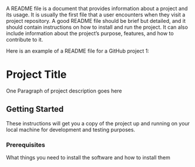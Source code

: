A README file is a document that provides information about a project and its usage. It is usually the first file that a user encounters when they visit a project repository. A good README file should be brief but detailed, and it should contain instructions on how to install and run the project. It can also include information about the project’s purpose, features, and how to contribute to it.

Here is an example of a README file for a GitHub project 1:

# Project Title

One Paragraph of project description goes here

## Getting Started

These instructions will get you a copy of the project up and running on your local machine for development and testing purposes.

### Prerequisites

What things you need to install the software and how to install them
